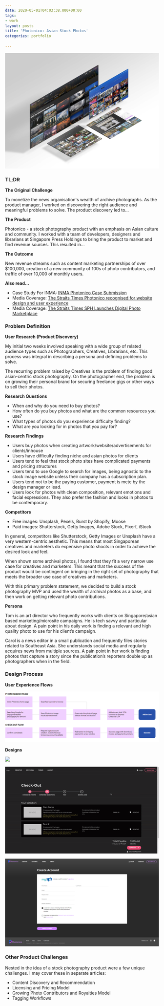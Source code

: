 ```yaml
---
date: 2020-05-01T04:03:38.000+00:00
tags:
- work
layout: posts
title: 'Photonico: Asian Stock Photos'
categories: portfolio

---
```

![](/uploads/iscreen-mobile-tinified.jpg)

### TL;DR

**The Original Challenge**

To monetize the news organisation's wealth of archive photographs. As the product manager, I worked on discovering the right audience and meaningful problems to solve. The product discovery led to...

**The Product**

Photonico - a stock photography product with an emphasis on Asian culture and community. I worked with a team of developers, designers and librarians at Singapore Press Holdings to bring the product to market and find revenue sources. This resulted in...

**The Outcome**

New revenue streams such as content marketing partnerships of over $100,000, creation of a new community of 100s of photo contributors, and traffic of over 10,000 of monthly users.

**Also read...**

* Case Study For INMA: [INMA Photonico Case Submission](https://github.com/brianngan/brianngan.github.io/raw/master/uploads/Photonico%20INMA%20Submission.pdf)
* Media Coverage: [The Straits Times Photonico recognised for website design and user experience](https://www.straitstimes.com/singapore/sphs-photonico-recognised-for-website-design-and-user-experience)
* Media Coverage: [The Straits Times SPH Launches Digital Photo Marketplace]()

### Problem Definition

**User Research (Product Discovery)**

My initial two weeks involved speaking with a wide group of related audience types such as Photographers, Creatives, Librarians, etc. This process was integral in describing a persona and defining problems to solve.

The recurring problem raised by Creatives is the problem of finding good asian-centric stock photography. On the photographer end, the problem is on growing their personal brand for securing freelance gigs or other ways to sell their photos.

**Research Questions**

* When and why do you need to buy photos?
* How often do you buy photos and what are the common resources you use?
* What types of photos do you experience difficulty finding?
* What are you looking for in photos that you pay for?

**Research Findings**

* Users buy photos when creating artwork/website/advertisements for clients/inhouse
* Users have difficulty finding niche and asian photos for clients
* Users tend to feel that stock photo sites have complicated payments and pricing structures
* Users tend to use Google to search for images, being agnostic to the stock image website unless their company has a subscription plan.
* Users tend not to be the paying customer, payment is mete by the design manager or lead.
* Users look for photos with clean composition, relevant emotions and facial expressions. They also prefer the fashion and looks in photos to be contemporary.

**Competitors**

* Free images: Unsplash, Pexels, Burst by Shopify, Moose
* Paid images: Shutterstock, Getty Images, Adobe Stock, Pixerf, iStock

In general, competitors like Shutterstock, Getty Images or Unsplash have a very western-centric aesthetic. This means that most Singaporean creatives and marketers do expensive photo shoots in order to achieve the desired look and feel.

When shown some archival photos, I found that they fit a very narrow use case for creatives and marketers. This meant that the success of the product would be contingent on bringing in the right set of photography that meets the broader use case of creatives and marketers.

With this primary problem statement, we decided to build a stock photography MVP and used the wealth of archival photos as a base, and then work on getting relevant photo contributions.

**Persona**

Tom is an art director who frequently works with clients on Singapore/asian based marketing/microsite campaigns. He is tech savvy and particular about design. A pain point in his daily work is finding a relevant and high quality photo to use for his client’s campaign.

Carol is a news editor in a small publication and frequently files stories related to Southeast Asia. She understands social media and regularly acquires news from multiple sources. A pain point in her work is finding photos that capture a story since the publication’s reporters double up as photographers when in the field.

### Design Process

**User Experience Flows**

![](/uploads/photonico-ux-flow.png)

**Designs**

![](/uploads/photonico.gif)

![](/uploads/photonico-checkout.gif)

![](/uploads/screencapture-photonico-asia-register-2019-05-27-17_36_28.png)

### Other Product Challenges

Nested in the idea of a stock photography product were a few unique challenges. I may cover these in separate articles:

* Content Discovery and Recommendation
* Licensing and Pricing Model
* Growing Photo Contributors and Royalties Model
* Tagging Workflows